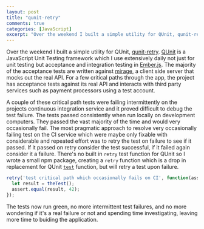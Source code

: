 ```yaml
---
layout: post
title: "qunit-retry"
comments: true
categories: [JavaScript]
excerpt: "Over the weekend I built a simple utility for QUnit, qunit-retry. QUnit is a JavaScript Unit Testing framework which I use extensively daily not just"
---
```


Over the weekend I built a simple utility for QUnit, [qunit-retry](https://github.com/mrloop/QUnit-retry). [QUnit](https://qunitjs.com/) is a JavaScript Unit Testing framework which I use extensively daily not just for unit testing but acceptance and integration testing in [Ember.js](https://emberjs.com/). The majority of the acceptance tests are written against [mirage](http://www.ember-cli-mirage.com/), a client side server that mocks out the real API. For a few critical paths through the app, the project has acceptance tests against its real API and interacts with third party services such as payment processors using a test account.

A couple of these critical path tests were failing intermittently on the projects continuous integration service and it proved difficult to debug the test failure. The tests passed consistently when run locally on development computers. They passed the vast majority of the time and would very occasionally fail. The most pragmatic approach to resolve very occasionally failing test on the CI service which were maybe only fixable with considerable and repeated effort was to retry the test on failure to see if it passed. If it passed on retry consider the test successful, if it failed again consider it a failure. There's no built in `retry` test function for QUnit so I wrote a small npm package, creating a `retry` function which is a drop in replacement for QUnit [`test`](https://api.QUnitjs.com/QUnit/test) function, but will retry a test upon failure.

```js
retry('test critical path which occasionally fails on CI', function(assert) {
  let result = theTest();
  assert.equal(result, 42);
});
```

The tests now run green, no more intermittent test failures, and no more wondering if it's a real failure or not and spending time investigating, leaving more time to buiding the application.
